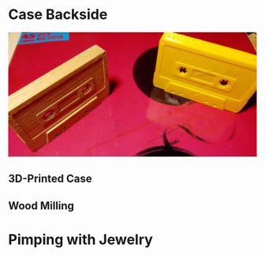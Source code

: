 
# Case Backside
![](images/wooden_mixtape_naaaiiice.jpg)

## 3D-Printed Case



## Wood Milling



# Pimping with Jewelry


